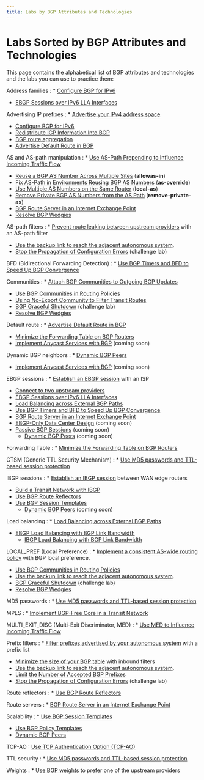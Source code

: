 ```yaml
---
title: Labs by BGP Attributes and Technologies
---
```

# Labs Sorted by BGP Attributes and Technologies

This page contains the alphabetical list of BGP attributes and technologies and the labs you can use to practice them:

Address families
: * [Configure BGP for IPv6](basic/4-ipv6.md)
  * [EBGP Sessions over IPv6 LLA Interfaces](basic/d-interface.md)

Advertising IP prefixes
: * [Advertise your IPv4 address space](basic/3-originate.md)
  * [Configure BGP for IPv6](basic/4-ipv6.md)
  * [Redistribute IGP Information Into BGP](basic/5-redistribute.md)
  * [BGP route aggregation](basic/8-aggregate.md)
  * [Advertise Default Route in BGP](basic/c-default-route.md)

AS and AS-path manipulation
: * [Use AS-Path Prepending to Influence Incoming Traffic Flow](policy/7-prepend.md)
  * [Reuse a BGP AS Number Across Multiple Sites](session/1-allowas_in.md) (**allowas-in**)
  * [Fix AS-Path in Environments Reusing BGP AS Numbers](session/2-asoverride.md) (**as-override**)
  * [Use Multiple AS Numbers on the Same Router](session/3-localas.md) (**local-as**)
  * [Remove Private BGP AS Numbers from the AS Path](session/4-removeprivate.md) (**remove-private-as**)
  * [BGP Route Server in an Internet Exchange Point](session/5-routeserver.md)
  * [Resolve BGP Wedgies](policy/e-wedgies.md)

AS-path filters
: * [Prevent route leaking between upstream providers](policy/2-stop-transit.md) with an AS-path filter
  * [Use the backup link to reach the adjacent autonomous system](policy/a-locpref-route-map.md).
  * [Stop the Propagation of Configuration Errors](challenge/04-block-fat-fingers.md) (challenge lab)

BFD (Bidirectional Forwarding Detection)
: * [Use BGP Timers and BFD to Speed Up BGP Convergence](basic/7-bfd.md)

Communities
: * [Attach BGP Communities to Outgoing BGP Updates](policy/8-community-attach.md)
  * [Use BGP Communities in Routing Policies](policy/9-community-use.md)
  * [Using No-Export Community to Filter Transit Routes](policy/d-no-export.md)
  * [BGP Graceful Shutdown](challenge/03-graceful-shutdown.md) (challenge lab)
  * [Resolve BGP Wedgies](policy/e-wedgies.md)

Default route
: * [Advertise Default Route in BGP](basic/c-default-route.md)
  * [Minimize the Forwarding Table on BGP Routers](challenge/30-reduce-fib.md)
  * [Implement Anycast Services with BGP](challenge/02-anycast.md) (coming soon)

Dynamic BGP neighbors
: * [Dynamic BGP Peers](session/9-dynamic.md)
  * [Implement Anycast Services with BGP](challenge/02-anycast.md) (coming soon)

EBGP sessions
: * [Establish an EBGP session](basic/1-session.md) with an ISP
  * [Connect to two upstream providers](basic/2-multihomed.md)
  * [EBGP Sessions over IPv6 LLA Interfaces](basic/d-interface.md)
  * [Load Balancing across External BGP Paths](lb/1-ebgp.md)
  * [Use BGP Timers and BFD to Speed Up BGP Convergence](basic/7-bfd.md)
  * [BGP Route Server in an Internet Exchange Point](session/5-routeserver.md)
  * [EBGP-Only Data Center Design](challenge/05-ebgp-dc.md) (coming soon)
  * [Passive BGP Sessions](session/8-passive.md) (coming soon)
	* [Dynamic BGP Peers](session/9-dynamic.md) (coming soon)

Forwarding Table
: * [Minimize the Forwarding Table on BGP Routers](challenge/30-reduce-fib.md)

GTSM (Generic TTL Security Mechanism)
: * [Use MD5 passwords and TTL-based session protection](basic/6-protect.md)

IBGP sessions
: * [Establish an IBGP session](ibgp/1-edge.md) between WAN edge routers
  * [Build a Transit Network with IBGP](ibgp/2-transit.md)
  * [Use BGP Route Reflectors](ibgp/3-rr.md)
  * [Use BGP Session Templates](session/6-templates.md)
	* [Dynamic BGP Peers](session/9-dynamic.md) (coming soon)

Load balancing
: * [Load Balancing across External BGP Paths](lb/1-ebgp.md)
  * [EBGP Load Balancing with BGP Link Bandwidth](lb/2-dmz-bw.md)
	* [IBGP Load Balancing with BGP Link Bandwidth](lb/3-ibgp.md)

LOCAL_PREF (Local Preference)
: * [Implement a consistent AS-wide routing policy](policy/5-local-preference.md) with BGP local preference.
  * [Use BGP Communities in Routing Policies](policy/9-community-use.md)
  * [Use the backup link to reach the adjacent autonomous system](policy/a-locpref-route-map.md).
  * [BGP Graceful Shutdown](challenge/03-graceful-shutdown.md) (challenge lab)
  * [Resolve BGP Wedgies](policy/e-wedgies.md)

MD5 passwords
: * [Use MD5 passwords and TTL-based session protection](basic/6-protect.md)

MPLS
: * [Implement BGP-Free Core in a Transit Network](challenge/40-mpls-core.md)

MULTI_EXIT_DISC (Multi-Exit Discriminator, MED)
: * [Use MED to Influence Incoming Traffic Flow](policy/6-med.md)

Prefix filters
: * [Filter prefixes advertised by your autonomous system](policy/3-prefix.md) with a prefix list
  * [Minimize the size of your BGP table](policy/4-reduce.md) with inbound filters
  * [Use the backup link to reach the adjacent autonomous system](policy/a-locpref-route-map.md).
  * [Limit the Number of Accepted BGP Prefixes](basic/b-max-prefix.md)
  * [Stop the Propagation of Configuration Errors](challenge/04-block-fat-fingers.md) (challenge lab)

Route reflectors
: * [Use BGP Route Reflectors](ibgp/3-rr.md)

Route servers
: * [BGP Route Server in an Internet Exchange Point](session/5-routeserver.md)

Scalability
: * [Use BGP Session Templates](session/6-templates.md)
  * [Use BGP Policy Templates](session/7-policy.md)
  * [Dynamic BGP Peers](session/9-dynamic.md)

TCP-AO
: [Use TCP Authentication Option (TCP-AO)](basic/9-ao.md)

TTL security
: * [Use MD5 passwords and TTL-based session protection](basic/6-protect.md)

Weights
: * [Use BGP weights](policy/1-weights.md) to prefer one of the upstream providers
